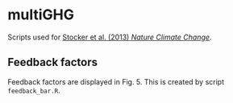 # multiGHG

Scripts used for [Stocker et al. (2013) *Nature Climate Change*](https://doi.org/10.1038/nclimate1864).

## Feedback factors

Feedback factors are displayed in Fig. 5. This is created by script `feedback_bar.R`.
